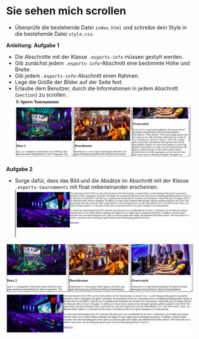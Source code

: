 # Sie sehen mich scrollen
* Überprüfe die bestehende Datei `index.html` und schreibe dein Style in die bestehende Datei `style.css`.

**Anleitung**:
**Aufgabe 1**
* Die Abschnitte mit der Klasse `.esports-info` müssen gestylt werden.
* Gib zunächst jedem `.esports-info`-Abschnitt eine bestimmte Höhe und Breite.
* Gib jedem `.esports-info`-Abschnitt einen Rahmen.
* Lege die Größe der Bilder auf der Seite fest.
* Erlaube dem Benutzer, durch die Informationen in jedem Abschnitt (`section`) zu scrollen.
![referenz-aufgabe1](/images/reference-task1.png)

**Aufgabe 2**
* Sorge dafür, dass das Bild und die Absätze im Abschnitt mit der Klasse `.esports-tournaments` mit float nebeneinander erscheinen.
![reference-task2](/images/reference-task2.png)

![Referenz-Aufgabe](/images/reference.png)
